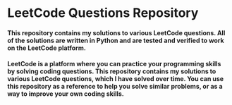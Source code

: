 # LeetCode Questions Repository
#### This repository contains my solutions to various LeetCode questions. All of the solutions are written in Python and are tested and verified to work on the LeetCode platform.


#### LeetCode is a platform where you can practice your programming skills by solving coding questions. This repository contains my solutions to various LeetCode questions, which I have solved over time. You can use this repository as a reference to help you solve similar problems, or as a way to improve your own coding skills.
